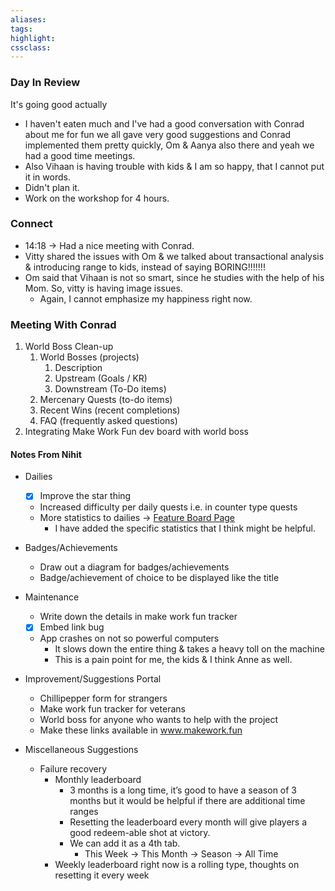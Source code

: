 ```yaml
---
aliases:  
tags:
highlight:  
cssclass:
---
```

### Day In Review
It's going good actually
- I haven't eaten much and I've had a good conversation with Conrad about me for fun we all gave very good suggestions and Conrad implemented them pretty quickly, Om & Aanya also there and yeah we had a good time meetings.
- Also Vihaan is having trouble with kids & I am so happy, that I cannot put it in words.
- Didn't plan it.
- Work on the workshop for 4 hours.


### Connect
- 14:18 → Had a nice meeting with Conrad.
- Vitty shared the issues with Om & we talked about transactional analysis & introducing range to kids, instead of saying BORING!!!!!!!
- Om said that Vihaan is not so smart, since he studies with the help of his Mom. So, vitty is having image issues.
    - Again, I cannot emphasize my happiness right now.


### Meeting With Conrad
1.  World Boss Clean-up
    1.  World Bosses (projects)
        1.  Description
        2.  Upstream (Goals / KR)
        3.  Downstream (To-Do items)
    2.  Mercenary Quests (to-do items)
    3.  Recent Wins (recent completions)
    4.  FAQ (frequently asked questions)
2.  Integrating Make Work Fun dev board with world boss


#### Notes From Nihit

-   Dailies
    -   [x] Improve the star thing
    -   Increased difficulty per daily quests i.e. in counter type quests
    -   More statistics to dailies → [Feature Board Page](https://www.notion.so/Daily-Quest-Statistics-b07764a9727144c0bdbc810af72b77ef)
        -   I have added the specific statistics that I think might be helpful.

-   Badges/Achievements
    -   Draw out a diagram for badges/achievements
    -   Badge/achievement of choice to be displayed like the title

-   Maintenance
    -   Write down the details in make work fun tracker
    -   [x] Embed link bug
    -   App crashes on not so powerful computers
        -   It slows down the entire thing & takes a heavy toll on the machine
        -   This is a pain point for me, the kids & I think Anne as well.

-   Improvement/Suggestions Portal
    -   Chillipepper form for strangers
    -   Make work fun tracker for veterans
    -   World boss for anyone who wants to help with the project
    -   Make these links available in www.makework.fun

-   Miscellaneous Suggestions
    -   Failure recovery
        -   Monthly leaderboard
            -   3 months is a long time, it’s good to have a season of 3 months but it would be helpful if there are additional time ranges
            -   Resetting the leaderboard every month will give players a good redeem-able shot at victory.
            -   We can add it as a 4th tab.
                -   This Week → This Month → Season → All Time
        -   Weekly leaderboard right now is a rolling type, thoughts on resetting it every week



